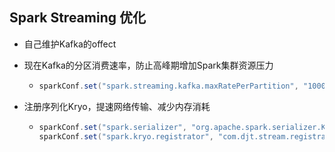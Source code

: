 ## Spark Streaming 优化

- 自己维护Kafka的offect

- 现在Kafka的分区消费速率，防止高峰期增加Spark集群资源压力

  - ```java
    sparkConf.set("spark.streaming.kafka.maxRatePerPartition", "10000");
    ```

- 注册序列化Kryo，提速网络传输、减少内存消耗

  - ```java
    sparkConf.set("spark.serializer", "org.apache.spark.serializer.KryoSerializer");
    sparkConf.set("spark.kryo.registrator", "com.djt.stream.registrator.MyKryoRegistrator");
    ```

